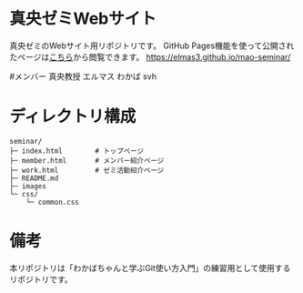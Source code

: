 # 真央ゼミWebサイト
真央ゼミのWebサイト用リポジトリです。
GitHub Pages機能を使って公開されたページは[こちら](https://elmas3.github.io/mao-seminar/)から閲覧できます。
https://elmas3.github.io/mao-seminar/

#メンバー
真央教授
エルマス
わかば
svh

# ディレクトリ構成
```
seminar/
├─ index.html        # トップページ
├─ member.html       # メンバー紹介ページ
├─ work.html         # ゼミ活動紹介ページ
├─ README.md
├─ images
└─ css/
    └─ common.css
```

# 備考
本リポジトリは「わかばちゃんと学ぶGit使い方入門」の練習用として使用するリポジトリです。

